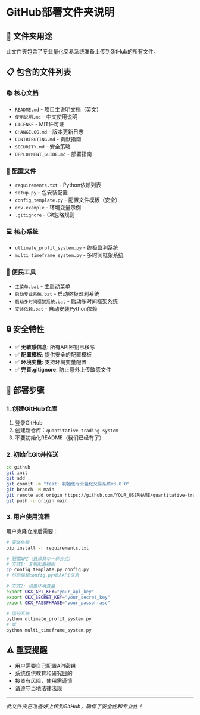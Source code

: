 # GitHub部署文件夹说明

## 📁 文件夹用途
此文件夹包含了专业量化交易系统准备上传到GitHub的所有文件。

## 📋 包含的文件列表

### 📚 核心文档
- `README.md` - 项目主说明文档（英文）
- `使用说明.md` - 中文使用说明
- `LICENSE` - MIT许可证
- `CHANGELOG.md` - 版本更新日志
- `CONTRIBUTING.md` - 贡献指南
- `SECURITY.md` - 安全策略
- `DEPLOYMENT_GUIDE.md` - 部署指南

### 🔧 配置文件
- `requirements.txt` - Python依赖列表
- `setup.py` - 包安装配置
- `config_template.py` - 配置文件模板（安全）
- `env.example` - 环境变量示例
- `.gitignore` - Git忽略规则

### 💻 核心系统
- `ultimate_profit_system.py` - 终极盈利系统
- `multi_timeframe_system.py` - 多时间框架系统

### 🚀 便民工具
- `主菜单.bat` - 主启动菜单
- `启动专业系统.bat` - 启动终极盈利系统
- `启动多时间框架系统.bat` - 启动多时间框架系统
- `安装依赖.bat` - 自动安装Python依赖

## 🔒 安全特性
- ✅ **无敏感信息**: 所有API密钥已移除
- ✅ **配置模板**: 提供安全的配置模板
- ✅ **环境变量**: 支持环境变量配置
- ✅ **完善.gitignore**: 防止意外上传敏感文件

## 🚀 部署步骤

### 1. 创建GitHub仓库
1. 登录GitHub
2. 创建新仓库：`quantitative-trading-system`
3. 不要初始化README（我们已经有了）

### 2. 初始化Git并推送
```bash
cd github
git init
git add .
git commit -m "feat: 初始化专业量化交易系统v3.0.0"
git branch -M main
git remote add origin https://github.com/YOUR_USERNAME/quantitative-trading-system.git
git push -u origin main
```

### 3. 用户使用流程
用户克隆仓库后需要：
```bash
# 安装依赖
pip install -r requirements.txt

# 配置API（选择其中一种方式）
# 方式1: 复制配置模板
cp config_template.py config.py
# 然后编辑config.py填入API信息

# 方式2: 设置环境变量
export OKX_API_KEY="your_api_key"
export OKX_SECRET_KEY="your_secret_key"
export OKX_PASSPHRASE="your_passphrase"

# 运行系统
python ultimate_profit_system.py
# 或
python multi_timeframe_system.py
```

## ⚠️ 重要提醒
- 用户需要自己配置API密钥
- 系统仅供教育和研究目的
- 投资有风险，使用需谨慎
- 请遵守当地法律法规

---
*此文件夹已准备好上传到GitHub，确保了安全性和专业性！* 